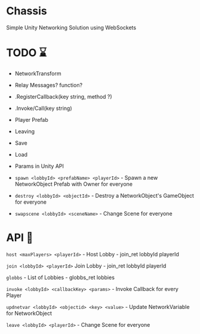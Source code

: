 # Chassis

Simple Unity Networking Solution using WebSockets

# TODO ⌛

- NetworkTransform
  
- Relay Messages? function?

- .RegisterCallback(key string, method ?)

- .Invoke/Call(key string)

- Player Prefab

- Leaving

- Save

- Load

- Params in Unity API

- `spawn <lobbyId> <prefabName> <playerId>` - Spawn a new NetworkObject Prefab with Owner for everyone

- `destroy <lobbyId> <objectId>` - Destroy a NetworkObject's GameObject for everyone

- `swapscene <lobbyId> <sceneName>` - Change Scene for everyone

# API 📜

`host <maxPlayers> <playerId>` - Host Lobby - join_ret lobbyId playerId

`join <lobbyId> <playerId>` Join Lobby - join_ret lobbyId playerId

`globbs` - List of Lobbies - globbs_ret lobbies

`invoke <lobbyId> <callbackKey> <params>` - Invoke Callback for every Player

`updnetvar <lobbyId> <objectid> <key> <value>` - Update NetworkVariable for NetworkObject

`leave <lobbyId> <playerId>` - Change Scene for everyone
